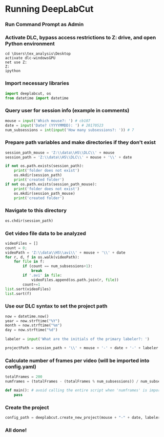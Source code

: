 # Running DeepLabCut

### Run Command Prompt as Admin

### Activate DLC, bypass access restrictions to Z: drive, and open Python environment
```
cd \Users\tex_analysis\Desktop
activate dlc-windowsGPU
net use Z:
Z:
ipython
```

### Import necessary libraries
```python
import deeplabcut, os
from datetime import datetime
```

### Query user for session info (example in comments)
```python
mouse = input('Which mouse?: ') # cb107
date = input('Date? (YYYYMMDD): ') # 20170523
num_subsessions = int(input('How many subsessions?: ')) # 7
```

### Prepare path variables and make directories if they don't exist
```python
session_path_mouse = 'Z:\\data\\HS\\DLC\\' + mouse
session_path = 'Z:\\data\\HS\\DLC\\' + mouse + '\\' + date

if not os.path.exists(session_path):
    print('folder does not exist')
    os.mkdir(session_path)
    print('created folder')
if not os.path.exists(session_path_mouse):
    print('folder does not exist')
    os.mkdir(session_path_mouse)
    print('created folder')
```

### Navigate to this directory
```python
os.chdir(session_path)
```

### Get video file data to be analyzed
```python
videoFiles = []
count = 0;
videoPath = 'Z:\\data\\HS\\avi\\' + mouse + '\\' + date
for r, d, f in os.walk(videoPath):
    for file in f:
	    if (count == num_subsessions+1):
	        break
        if '.avi' in file:
		    videoFiles.append(os.path.join(r, file))
		count+=1
list.sort(videoFiles)
list.sort(f)
```

### Use our DLC syntax to set the project path 
```python
now = datetime.now()
year = now.strftime("%Y")
month = now.strftime("%m")
day = now.strftime("%d")
	
labeler = input('What are the initials of the primary labeler?: ')

projectPath = session_path + '\\' + mouse + '-' + date + '-' + labeler + '-' + year + '-' + month + '-' + day 
```

### Calculate number of frames per video (will be imported into config.yaml)
```python
totalFrames = 200
numframes = (totalFrames - (totalFrames % num_subsessions)) / num_subsessions

def main(): # avoid calling the entire script when 'numframes' is imported 
    pass
```

### Create the project
```python
config_path = deeplabcut.create_new_project(mouse + "-" + date, labeler, videoFiles) # just to be safe
```

### All done!
